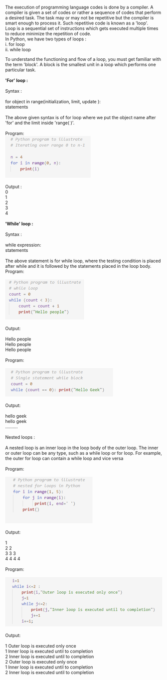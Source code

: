 The execution of programming language codes is done by a compiler. A compiler is given a set of codes or rather a sequence of codes that perform a desired task. The task may or may not be repetitive but the compiler is smart enough to process it. Such repetitive code is known as a 'loop'.<br>
Loop is a sequential set of instructions which gets executed multiple times to reduce minimize the repetition of code.<br>
In Python, we have two types of loops :<br>
i. for loop<br>
ii. while loop<br>

To understand the functioning and flow of a loop, you must get familiar with the term 'block'. A block is the smallest unit in a loop which performs one particular task.<br><br>
<b>'For' loop :</b><br><br>
Syntax : <br><br>for object in range(initialization, limit, update ):<br>
statements<br><br>
The above given syntax is of for loop where we put the object name after 'for' and the limit inside 'range( )'.<br><br>
Program:<br>
<img src="images/img3.PNG"><br><br>
Output : <br>
0<br>
1<br>
2<br>
3<br>
4<br><br>
<b>'While' loop :</b><br><br>
Syntax : <br><br>while expression:<br>
statements<br><br>
The above statement is for while loop, where the testing condition is placed after while and it is followed by the statements placed in the loop body.<br>
Program:<br><br>
<img src="images/img1.PNG"><br><br>
Output:<br><br>
Hello people<br>
Hello people<br>
Hello people<br><br>
Program:<br><br>
<img src="images/img2.PNG"><br><br>
Output:<br><br>
hello geek<br>
hello geek<br>
..........<br><br>
Nested loops :<br><br>
A nested loop is an inner loop in the loop body of the outer loop. The inner or outer loop can be any type, such as a while loop or for loop. For example, the outer for loop can contain a while loop and vice versa<br><br>
Program:<br><br>
<img src="images/img4.PNG"><br><br>
Output:<br><br>
1 <br>
2 2<br>
3 3 3<br>
4 4 4 4<br><br>
Program:<br><br>
<img src="images/img5.PNG"><br><br>
Output:<br><br>
1 Outer loop is executed only once<br>
1 Inner loop is executed until to completion<br>
2 Inner loop is executed until to completion<br>
2 Outer loop is executed only once<br>
1 Inner loop is executed until to completion<br>
2 Inner loop is executed until to completion
